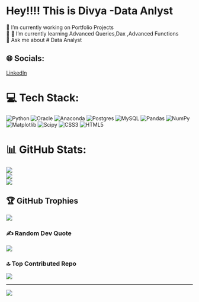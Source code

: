 
<h1> Hey!!!! This is Divya -Data Anlyst</h1>
🔭 I’m currently working on Portfolio Projects<br>🤝 🌱 I’m currently learning Advanced Queries,Dax ,Advanced Functions<br>💬 Ask me about # Data Analyst<br>


## 🌐 Socials:
[LinkedIn](https://linkedin.com/in/DivyaKalimuthu) 

# 💻 Tech Stack:
![Python](https://img.shields.io/badge/python-3670A0?style=for-the-badge&logo=python&logoColor=ffdd54) ![Oracle](https://img.shields.io/badge/Oracle-F80000?style=for-the-badge&logo=oracle&logoColor=white) ![Anaconda](https://img.shields.io/badge/Anaconda-%2344A833.svg?style=for-the-badge&logo=anaconda&logoColor=white) ![Postgres](https://img.shields.io/badge/postgres-%23316192.svg?style=for-the-badge&logo=postgresql&logoColor=white) ![MySQL](https://img.shields.io/badge/mysql-%2300000f.svg?style=for-the-badge&logo=mysql&logoColor=white) ![Pandas](https://img.shields.io/badge/pandas-%23150458.svg?style=for-the-badge&logo=pandas&logoColor=white) ![NumPy](https://img.shields.io/badge/numpy-%23013243.svg?style=for-the-badge&logo=numpy&logoColor=white) ![Matplotlib](https://img.shields.io/badge/Matplotlib-%23ffffff.svg?style=for-the-badge&logo=Matplotlib&logoColor=black) ![Scipy](https://img.shields.io/badge/SciPy-%230C55A5.svg?style=for-the-badge&logo=scipy&logoColor=%white) ![CSS3](https://img.shields.io/badge/css3-%231572B6.svg?style=for-the-badge&logo=css3&logoColor=white) ![HTML5](https://img.shields.io/badge/html5-%23E34F26.svg?style=for-the-badge&logo=html5&logoColor=white)
# 📊 GitHub Stats:
![](https://github-readme-stats.vercel.app/api?username=divya249&theme=radical&hide_border=false&include_all_commits=true&count_private=false)<br/>
![](https://github-readme-streak-stats.herokuapp.com/?user=divya249&theme=radical&hide_border=false)<br/>
![](https://github-readme-stats.vercel.app/api/top-langs/?username=divya249&theme=radical&hide_border=false&include_all_commits=true&count_private=false&layout=compact)

## 🏆 GitHub Trophies
![](https://github-profile-trophy.vercel.app/?username=divya249&theme=radical&no-frame=false&no-bg=true&margin-w=4)

### ✍️ Random Dev Quote
![](https://quotes-github-readme.vercel.app/api?type=horizontal&theme=radical)

### 🔝 Top Contributed Repo
![](https://github-contributor-stats.vercel.app/api?username=divya249&limit=5&theme=radical&combine_all_yearly_contributions=true)

---
[![](https://visitcount.itsvg.in/api?id=divya249&icon=0&color=10)](https://visitcount.itsvg.in)

<!-- Proudly created with GPRM ( https://gprm.itsvg.in ) -->
